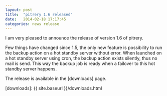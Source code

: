 ```yaml
---
layout: post
title:  "pitrery 1.6 released"
date:   2014-02-18 17:17:45
categories: news release
---
```


I am very pleased to announce the release of version 1.6 of pitrery.

Few things have changed since 1.5, the only new feature is possibility to run
the backup action on a hot standby server without error. When launched on a hot
standby server using cron, the backup action exists silently, thus no mail is
send. This way the backup job is ready when a failover to this hot standby
server happens.

The release is available in the [downloads] page.

[downloads]: {{ site.baseurl }}/downloads.html

